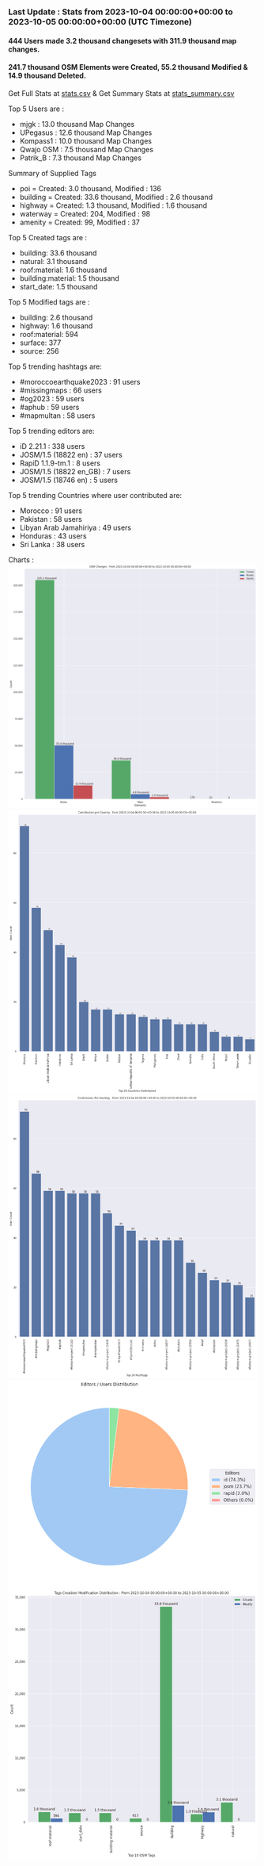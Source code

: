 ### Last Update : Stats from 2023-10-04 00:00:00+00:00 to 2023-10-05 00:00:00+00:00 (UTC Timezone)

#### 444 Users made 3.2 thousand changesets with 311.9 thousand map changes.
#### 241.7 thousand OSM Elements were Created, 55.2 thousand Modified & 14.9 thousand Deleted.
Get Full Stats at [stats.csv](/stats/hotosm/Daily/stats.csv)
 & Get Summary Stats at [stats_summary.csv](/stats/hotosm/Daily/stats_summary.csv)

Top 5 Users are : 
- mjgk : 13.0 thousand Map Changes
- UPegasus : 12.6 thousand Map Changes
- Kompass1 : 10.0 thousand Map Changes
- Qwajo OSM : 7.5 thousand Map Changes
- Patrik_B : 7.3 thousand Map Changes

Summary of Supplied Tags
- poi = Created: 3.0 thousand, Modified : 136
- building = Created: 33.6 thousand, Modified : 2.6 thousand
- highway = Created: 1.3 thousand, Modified : 1.6 thousand
- waterway = Created: 204, Modified : 98
- amenity = Created: 99, Modified : 37


Top 5 Created tags are :
- building: 33.6 thousand
- natural: 3.1 thousand
- roof:material: 1.6 thousand
- building:material: 1.5 thousand
- start_date: 1.5 thousand


Top 5 Modified tags are :
- building: 2.6 thousand
- highway: 1.6 thousand
- roof:material: 594
- surface: 377
- source: 256


Top 5 trending hashtags are:
- #moroccoearthquake2023 : 91 users
- #missingmaps : 66 users
- #og2023 : 59 users
- #aphub : 59 users
- #mapmultan : 58 users


Top 5 trending editors are:
- iD 2.21.1 : 338 users
- JOSM/1.5 (18822 en) : 37 users
- RapiD 1.1.9-tm.1 : 8 users
- JOSM/1.5 (18822 en_GB) : 7 users
- JOSM/1.5 (18746 en) : 5 users


Top 5 trending Countries where user contributed are:
- Morocco : 91 users
- Pakistan : 58 users
- Libyan Arab Jamahiriya : 49 users
- Honduras : 43 users
- Sri Lanka : 38 users


 Charts : 
![Alt text](./stats_osm_changes.png) 
![Alt text](./stats_users_per_country.png) 
![Alt text](./stats_users_per_hashtag.png) 
![Alt text](./stats_editors_pie_chart.png) 
![Alt text](./stats_tags.png) 
